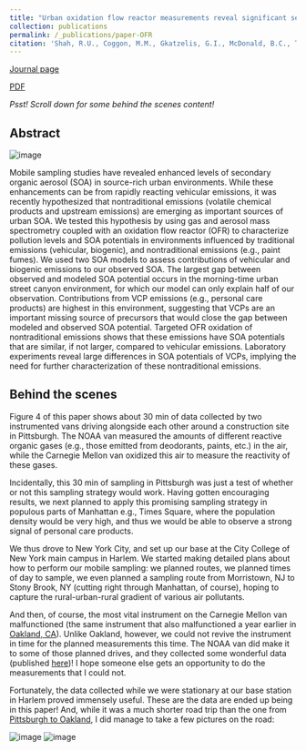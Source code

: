 ```yaml
---
title: "Urban oxidation flow reactor measurements reveal significant secondary organic aerosol contributions from volatile emissions of emerging importance"
collection: publications
permalink: /_publications/paper-OFR
citation: 'Shah, R.U., Coggon, M.M., Gkatzelis, G.I., McDonald, B.C., Tasoglou, A., Huber, H., Gilman, J., Warneke, C., Robinson, A.L. and Presto, A.A., 2019. Urban oxidation flow reactor measurements reveal significant secondary organic aerosol contributions from volatile emissions of emerging importance. Environmental science & technology, 54(2), pp.714-725.'
---
```

[Journal page](https://doi.org/10.1021/acs.est.9b06531)

[PDF](https://rishabhshah-92.github.io/files/paper-OFR.pdf)

*Psst! Scroll down for some behind the scenes content!*

## Abstract
![image](https://rishabhshah-92.github.io/files/toc-OFR.jpeg)

Mobile sampling studies have revealed enhanced levels of secondary organic aerosol (SOA) in source-rich urban environments. While these enhancements can be from rapidly reacting vehicular emissions, it was recently hypothesized that nontraditional emissions (volatile chemical products and upstream emissions) are emerging as important sources of urban SOA. We tested this hypothesis by using gas and aerosol mass spectrometry coupled with an oxidation flow reactor (OFR) to characterize pollution levels and SOA potentials in environments influenced by traditional emissions (vehicular, biogenic), and nontraditional emissions (e.g., paint fumes). We used two SOA models to assess contributions of vehicular and biogenic emissions to our observed SOA. The largest gap between observed and modeled SOA potential occurs in the morning-time urban street canyon environment, for which our model can only explain half of our observation. Contributions from VCP emissions (e.g., personal care products) are highest in this environment, suggesting that VCPs are an important missing source of precursors that would close the gap between modeled and observed SOA potential. Targeted OFR oxidation of nontraditional emissions shows that these emissions have SOA potentials that are similar, if not larger, compared to vehicular emissions. Laboratory experiments reveal large differences in SOA potentials of VCPs, implying the need for further characterization of these nontraditional emissions.

## Behind the scenes
Figure 4 of this paper shows about 30 min of data collected by two instrumented vans driving alongside each other around a construction site in Pittsburgh. The NOAA van measured the amounts of different reactive organic gases (e.g., those emitted from deodorants, paints, etc.) in the air, while the Carnegie Mellon van oxidized this air to measure the reactivity of these gases. 

Incidentally, this 30 min of sampling in Pittsburgh was just a test of whether or not this sampling strategy would work. Having gotten encouraging results, we next planned to apply this promising sampling strategy in populous parts of Manhattan e.g., Times Square, where the population density would be very high, and thus we would be able to observe a strong signal of personal care products.

We thus drove to New York City, and set up our base at the City College of New York main campus in Harlem. We started making detailed plans about how to perform our mobile sampling: we planned routes, we planned times of day to sample, we even planned a sampling route from Morristown, NJ to Stony Brook, NY (cutting right through Manhattan, of course), hoping to capture the rural-urban-rural gradient of various air pollutants.

And then, of course, the most vital instrument on the Carnegie Mellon van malfunctioned (the same instrument that also malfunctioned a year earlier in [Oakland, CA](https://rishabhshah-92.github.io/_publications/paper-oakland)). Unlike Oakland, however, we could not revive the instrument in time for the planned measurements this time. The NOAA van did make it to some of those planned drives, and they collected some wonderful data (published [here](https://www.pnas.org/doi/abs/10.1073/pnas.2026653118))! I hope someone else gets an opportunity to do the measurements that I could not.

Fortunately, the data collected while we were stationary at our base station in Harlem proved immensely useful. These are the data are ended up being in this paper! And, while it was a much shorter road trip than the one from [Pittsburgh to Oakland](https://rishabhshah-92.github.io/_publications/paper-oakland), I did manage to take a few pictures on the road:

![image](https://rishabhshah-92.github.io/files/Photos/NYC_1.jpg)
![image](https://rishabhshah-92.github.io/files/Photos/NYC_2.jpg)